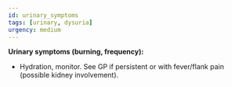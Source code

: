 ```yaml
---
id: urinary_symptoms
tags: [urinary, dysuria]
urgency: medium
---
```


**Urinary symptoms (burning, frequency):**
- Hydration, monitor. See GP if persistent or with fever/flank pain (possible kidney involvement).
